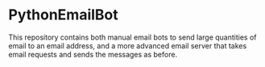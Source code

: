 # PythonEmailBot
This repository contains both manual email bots to send large quantities of email to an email address, and a more advanced email server that takes email requests and sends the messages as before.
